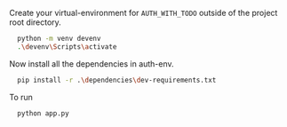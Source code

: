 Create your virtual-environment for `AUTH_WITH_TODO` outside of the project root directory.

```bash
  python -m venv devenv
  .\devenv\Scripts\activate
```

Now install all the dependencies in auth-env.

```bash
  pip install -r .\dependencies\dev-requirements.txt
```

To run

```bash
  python app.py
```